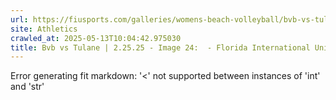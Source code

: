 ```yaml
---
url: https://fiusports.com/galleries/womens-beach-volleyball/bvb-vs-tulane-2-25-25/image-24/355/62577
site: Athletics
crawled_at: 2025-05-13T10:04:42.975030
title: Bvb vs Tulane | 2.25.25 - Image 24:  - Florida International University
---
```


Error generating fit markdown: '<' not supported between instances of 'int' and 'str'